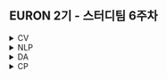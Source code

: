 ## EURON 2기 - 스터디팀 6주차
<details>
<summary>CV</summary>
<div markdown="1">      
  
  <br />
  
  | 주차 | 내용             | 발표자                               | 발표자료 |
| ---- | ---------------- | ------------------------------------ | -------- |
| 6    | cs231n 6주차     | 안서연, 최지우                     | [📚]()    |



## Requirements

❗️Local Environment (Jupyter Notebook) 가 아닌  `Google Colab` 을 이용해주세요. ( 미리 설치하실 것은 따로 없으며, Assignment 절차를 따라주시면 됩니다. )

<img width="848" alt="Screenshot 2021-03-21 at 19 53 57" src="https://user-images.githubusercontent.com/49134038/111903237-9086c680-8a84-11eb-8652-19a7668d106a.png">

* 1주차 과제 시 업로드 했던 구글 드라이브의 assignment1을 이용합니다.



## Assignment

* https://cs231n.github.io/assignments2020/assignment1/ 의 `Q5: Higher Level Representations: Image Features (10 points)` 을 완료해주세요.

  💥 **Submission**



## Submission

> 명시된 파일을 구글 드라이브에서 다운받아 해당 `Week_6`  branch에 업로드하신 후 `pull request` 를 진행해주세요.


1. `features.ipynb` 을 완료하신 후, `.py` 파일로 변환해서 제출해주세요. (모든 cell을 하나의 py 파일에 합쳐주세요)

  
</div>
</details>

<details>
<summary>NLP</summary>
<div markdown="1">       

| 주차 | 내용             | 발표자                               | 발표자료 |
| ---- | ---------------- | ------------------------------------ | -------- |
| 5    | cs224n 6주차     | 조서영, 황채원                 | [📚]()    |

## Assignment
  
### 📍 예습과제(~4/11)
  
1️⃣ CS224N 6강을 수강하고, 요약 및 정리한 내용을 깃허브에 업로드

2️⃣ (선택) 질문 사항이나 공유하고 싶은 내용 깃허브 issue에 추가
- 과제 제출 방법
    - 레포: (origin) Ewha-Euron/2022-1-Euron-NLP
    - issue 추가
        - 제목: [6주차] 질문 있습니다/~ 내용 공유합니다.
        - label:
            - 강의 내용 중 이해가 잘 되지 않는 부분 `question`
            - 강의에는 없지만 추가로 궁금한 사항 `question`
            - 강의에는 없지만 추가로 공유하고 싶은 내용 `share`

### 예습과제 제출 방법
  
> 해당 파일을 `master` branch에 업로드하신 후 해당 `master`  branch에서  `pull request` 를 진행해주세요.
  
- 과제 제출 방법
    - 레포: (origin) username/2022-1-Euron-Study-Assignments
    - 브랜치: `master`
    - 해당 주차 브랜치에 과제 업로드하고 Pull Request, 이때 label은 `예습과제`
  
### 📍 복습과제(~4/11)

1️⃣  아래 구글 드라이브에서 ipynb 파일을 다운받아 필사 과제를 진행해주시면 됩니다. 
  
  - [3주차 Glove 모델 실습, 4주차 NER task 실습, 5주차 Dependency Parsing task 실습](https://colab.research.google.com/drive/1RyTVvavR5yzGtoim73Sw_LLFKhhbdDd-?usp=sharing)

  
### 복습과제 제출 방법
  
> 해당 파일을 `Week_6` branch에 업로드하신 후 해당 `Week_6`  branch에서  `pull request` 를 진행해주세요.
  
- 과제 제출 방법
    - 레포: (origin) username/2022-1-Euron-Study-Assignments
    - 브랜치: `Week_6`
    - 해당 주차 브랜치에 과제 업로드하고 Pull Request, 이때 label은 `NLP` , `복습과제`
  

## Due
  
📍 **4월 11일**까지 제출합니다.


</div>
</details>

<details>
<summary>DA</summary>
<div markdown="1">       

<br />  
  
| 주차 | 내용         | 발표자                       | 발표자료 |
| ---- | ------------ | ---------------------------- | -------- |
| 6    | 필사 - 회귀파트 | 박보영, 김예진, 이의진 | [📚]()    |


## **Assignment**

### **📍 예습과제 (~4/11)**

1️⃣ 파이썬 머신러닝 완벽 가이드 회귀 파트의 09, 10 캐글 노트북을 필사해주시기 바랍니다. 
   

  
**예습과제 제출 방법**

> 해당 파일을 `master` branch에 업로드하신 후 해당 `master` branch에서 pull request 를 진행해주세요.
>
  
- 과제 제출 방법
    - 레포: (origin) username/2022-1-Euron-Study-Assignments
    - 브랜치: `master`
    - 해당 주차 브랜치에 과제 업로드하고 Pull Request, 이때 label은 `DA` , `예습과제`
  
  
### **📍 복습과제 (~4/11)**
  
1️⃣ DA 레포지토리 Week5 브랜치에 올라온 복습과제 ipynb 파일을 완료하신 후 깃허브에 올려주세요.
  
  
**복습과제 제출 방법**

> 해당 파일을 Assignment 레포지토리 `Week_6` branch에 업로드하신 후 해당 `Week_5` branch에서 pull request를 진행해주세요.
> 


  
### Due 
  
* Preview
  - **4월 11일**까지 제출합니다.
  
* Review
  - **4월 11일**까지 제출합니다.
  

</div>
</details>



<details>
<summary>CP</summary>
<div markdown="1">       

<br />  
  
| 주차 | 내용         | 발표자                       | 발표자료 |
| ---- | ------------ | ---------------------------- | -------- |
| 6    | 대회 중간점검 발표 |- | [📚]()    |

💥 CP팀 6주차는 대회 중간점검 발표 주간으로 과제가 없습니다. 대회 화이팅이에요! 😃 
  
  
</div>
</details>
